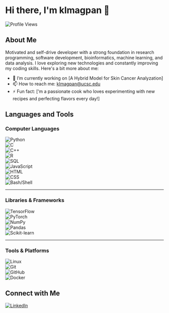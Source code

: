 # Hi there, I'm klmagpan 👋

![Profile Views](https://komarev.com/ghpvc/?username=klmagpan&color=blue)

## About Me

Motivated and self-drive developer with a strong foundation in research programming, software development, bioinformatics, machine learning, and data analysis. I love exploring new technologies and constantly improving my coding skills. Here's a bit more about me:

- 🔭 I’m currently working on [A Hybrid Model for Skin Cancer Analyzation]
- 📫 How to reach me: klmagpan@ucsc.edu
- ⚡ Fun fact: [’m a passionate cook who loves experimenting with new recipes and perfecting flavors every day!]

## Languages and Tools  

### **Computer Languages**  
![Python](https://img.shields.io/badge/-Python-000?&logo=Python)  
![C](https://img.shields.io/badge/-C-000?&logo=C&logoColor=A8B9CC)  
![C++](https://img.shields.io/badge/-C++-000?&logo=C%2B%2B&logoColor=00599C)  
![R](https://img.shields.io/badge/-R-000?&logo=R&logoColor=276DC3)  
![SQL](https://img.shields.io/badge/-SQL-000?&logo=MySQL&logoColor=4479A1)  
![JavaScript](https://img.shields.io/badge/-JavaScript-000?&logo=JavaScript)  
![HTML](https://img.shields.io/badge/-HTML-000?&logo=HTML5)  
![CSS](https://img.shields.io/badge/-CSS-000?&logo=CSS3)  
![Bash/Shell](https://img.shields.io/badge/-Bash%2FShell-000?&logo=GNU-Bash&logoColor=4EAA25)  

---

### **Libraries & Frameworks**  
![TensorFlow](https://img.shields.io/badge/-TensorFlow-000?&logo=TensorFlow)  
![PyTorch](https://img.shields.io/badge/-PyTorch-000?&logo=PyTorch)  
![NumPy](https://img.shields.io/badge/-NumPy-000?&logo=NumPy)  
![Pandas](https://img.shields.io/badge/-Pandas-000?&logo=Pandas)  
![Scikit-learn](https://img.shields.io/badge/-Scikit--learn-000?&logo=scikit-learn)  

---

### **Tools & Platforms**  
![Linux](https://img.shields.io/badge/-Linux-000?&logo=Linux)  
![Git](https://img.shields.io/badge/-Git-000?&logo=Git)  
![GitHub](https://img.shields.io/badge/-GitHub-000?&logo=GitHub)   
![Docker](https://img.shields.io/badge/-Docker-000?&logo=Docker)  

## Connect with Me

[![LinkedIn](https://img.shields.io/badge/-LinkedIn-000?&logo=LinkedIn&logoColor=0077B5&color=0E76A8)](https://www.linkedin.com/in/kimberly-magpantay/)
